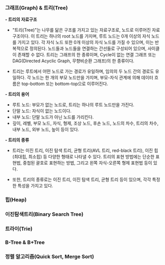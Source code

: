 ### 그래프(Graph) & 트리(Tree)
**- 트리의 자료구조**
* "트리(Tree)"는 나무를 닮은 구조를 가지고 있는 자료구조로, 노드로 이루어진 자료구조이다. 이 트리는 하나의 root 노드를 가지며, 루트 노드는 0개 이상의 자식 노드를 가지고 있다. 각 자식 노드 또한 0개 이상의 자식 노드를 가질 수 있으며, 이는 반복적으로 정의된다. 노드들과 노드들을 연결하는 간선들로 구성되어 있으며, 사이클이 존재할 수 없다. 트리는 그래프의 한 종류이며, Cycle이 없는 연결 그래프 또는 DAG(Directed Acyclic Graph, 무향비순환 그래프)의 한 종류이다.

* 트리는 루트에서 어떤 노드로 가는 경로가 유일하며, 임의의 두 노드 간의 경로도 유일하다. 각 노드는 한 개의 부모 노드만을 가지며, 부모-자식 관계에 의해 데이터 흐름은 top-bottom 또는 bottom-top으로 이루어진다.

**- 트리의 용어**
* 루트 노드: 부모가 없는 노드로, 트리는 하나의 루트 노드만을 가진다. 
* 단말 노드: 자식이 없는 노드이다.
* 내부 노드: 단말 노드가 아닌 노드를 가리킨다.
 * 깊이, 레벨, 부모 노드, 자식, 형제, 조상 노드, 후손 노드, 노드의 차수, 트리의 차수, 내부 노드, 외부 노드, 높이 등이 있다. 

**- 트리의 종류**
* 트리는 이진 트리, 이진 탐색 트리, 균형 트리(AVL 트리, red-black 트리), 이진 힙(최대힙, 최소힙) 등 다양한 형태로 나타낼 수 있다. 트리의 표현 방법에는 단순한 표현법, 중첩된 괄호로 표현하는 방법, 그리고 왼쪽 자식-오른쪽 형제 표현법 등이 있다.

* 또한, 트리의 종류로는 이진 트리, 이진 탐색 트리, 균형 트리 등이 있으며, 각각 특정한 특성을 가지고 있다.


### 힙(Heap)

### 이진탐색트리(Binary Search Tree)

### 트라이(Trie)

### B-Tree & B+Tree

### 정렬 알고리즘(Quick Sort, Merge Sort)
